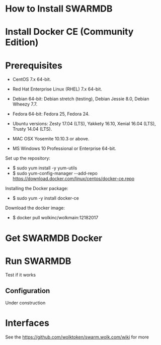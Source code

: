 
# How to Install SWARMDB

# Install Docker CE (Community Edition)

# Prerequisites
* CentOS 7.x 64-bit.
* Red Hat Enterprise Linux (RHEL) 7.x 64-bit.

* Debian 64-bit:
Debian stretch (testing),
Debian Jessie 8.0,
Debian Wheezy 7.7.

* Fedora 64-bit:
Fedora 25,
Fedora 24.

* Ubuntu versions:
Zesty 17.04 (LTS),
Yakkety 16.10,
Xenial 16.04 (LTS),
Trusty 14.04 (LTS).

* MAC OSX Yosemite 10.10.3 or above.
* MS Windows 10 Professional or Enterprise 64-bit.

Set up the repository:
* $ sudo yum install -y yum-utils
* $ sudo yum-config-manager --add-repo https://download.docker.com/linux/centos/docker-ce.repo

Installing the Docker package:
* $ sudo yum -y install docker-ce

Download the docker image:
* $ docker pull wolkinc/wolkmain:12182017

# Get SWARMDB Docker

# Run SWARMDB

Test if it works

## Configuration 

Under construction

#  Interfaces

See the https://github.com/wolktoken/swarm.wolk.com/wiki for more
